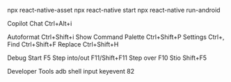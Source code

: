 npx react-native-asset
npx react-native start
npx react-native run-android   

Copilot Chat            Ctrl+Alt+i

Autoformat              Ctrl+Shift+i
Show Command Palette    Ctrl+Shift+P
Settings                Ctrl+,
Find                    Ctrl+Shift+F
Replace                 Ctrl+Shift+H

Debug
Start                   F5
Step  into/out          F11/Shift+F11
Step over               F10
Stio                    Shift+F5

Developer Tools         adb shell input keyevent 82
